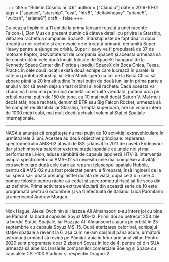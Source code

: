 +++
title = "Buletin Cosmic nr. 46"
author = ["Claudiu"]
date = 2019-10-01
tags = ["spacex", "starship", "eva", "htv8", "deltaivheavy", "ariane5", "vulcan", "ariane6"]
draft = false
+++

Cu ocazia împlinirii a 11 ani de la prima lansare reușită a unei racehte Falcon-1, Elon Musk a prezent duminică câteva detalii cu privire la Starship, viitoarea rachetă a companiei SpaceX. Starship este de fapt doar a doua treaptă a noii rachete și are nevoie de o treaptă primară, denumită Super Heavy pentru a ajunge pe orbită. Super Heavy va fi propulsată de 37 de motoare Raptor, dezvoltate tot de compania SpaceX și aceasta urmează să fie construită în cele două locații folosite de SpaceX: hangarul de la Kennedy Space Center din Florida și sediul SpaceX din Boca Chica, Texas. Practic în cele două locații există două echipe care lucrează în paralel la câte un prototip Starship, iar Elon Musk speră ca cel de la Boca Chica să zboare până la 20 km altitudine în mai puțin de două luni iar în prima parte a anului viitor să avem deja un test orbital al noii rachete. Dacă aceasta va zbura, va fi cea mai puternică rachetă construită vreodată, putând urca pe orbită nu mai puțin de 150 de tone, cu 10 mai mult decât Saturn V. Mai mult decât atât, noua rachetă, denumită BFR sau Big Falcon Rocket, urmează să fie complet reutilizabilă iar Starship, treapta superioară, are un volum intern de 1000 metri cubi, mai mult decât actualul volum al Stației Spațiale Internaționale.

---

NASA a anunțat că pregătește nu mai puțin de 10 activități extravehiculare în următoarele 3 luni. Acestea au două obiective principale: repararea spectrometrului AMS-02 atașat de ISS și lansat în 2011 de naveta Endeavour dar și schimbarea bateriilor externe stației spațiale  cu unele noi și mai performante Li-ion, aduse sâmbătă de capsula japoneză HTV-8. Intervenția asupra spectrometrului AMS-02 va necesita cele mai complexe activități extravehiculare după cele care au reparat telescopul spațiale Hubble, pentru că AMS-02 nu a fost proiectat pentru a fi reparat, însă inginerii de la sol speră să-i poată prelungi astfel durata de viață, după ce 3 din cele 4 pompe folosite pentru răcire au cedat și spectrometrul riscă să fie scos din uz definitiv. Prima activitatea extravehiculară din această serie de 10 este programată pentru 6 octombrie și va fi efectuată de italianul Luca Parmitano și americanul Andrew Morgan.

---

Nick Hague, Alexei Ovchinin și Hazzaa Ali Almansoori s-au întors joi cu bine pe Pământ, la bordul capsulei Soyuz MS-12. Primii doi au petrecut 203 zile la bordul Stației Spațiale, iar Hazzaa Ali Almansoori a ajuns pe orbită în 25 septembrie cu capsula Soyuz MS-15. După aterizarea celor trei, echipajul stației spațiale a revenit la 6, așa cum ne-am obișnuit până acum, următorii astronauți urmând să revină pe Pământ abia în februarie anul viitor. Pentru 2020 sunt programate doar 2 zboruri Soyuz în loc de 4, pentru că din SUA urmează să aibe loc lansările companiilor comerciale Boeing și Space cu capsulele CST-100 Starliner și respectiv Dragon-2.